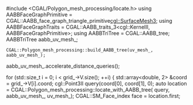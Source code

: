 #include <CGAL/Polygon_mesh_processing/locate.h>
using AABBFaceGraphPrimitive =
    CGAL::AABB_face_graph_triangle_primitive<cgl::SurfaceMesh3>;
using AABBFaceGraphTraits =
    CGAL::AABB_traits_3<cgl::KernelII, AABBFaceGraphPrimitive>;
using AABBTriTree = CGAL::AABB_tree<AABBFaceGraphTraits>;
  AABBTriTree aabb_uv_mesh_;

    CGAL::Polygon_mesh_processing::build_AABB_tree(uv_mesh_, aabb_uv_mesh_);
  aabb_uv_mesh_.accelerate_distance_queries();


  for (std::size_t i = 0; i < grid_->V.size(); ++i) {
    std::array<double, 2> &coord = grid_->V[i].coord;
    cgl::Point3II query(coord[0], coord[1], 0);
    auto location = CGAL::Polygon_mesh_processing::locate_with_AABB_tree(
        query, aabb_uv_mesh_, uv_mesh_);
    CGAL::SM_Face_index face = location.first;